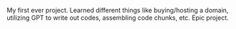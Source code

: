 My first ever project. Learned different things like buying/hosting a domain, utilizing GPT to write out codes, assembling code chunks, etc. Epic project.
